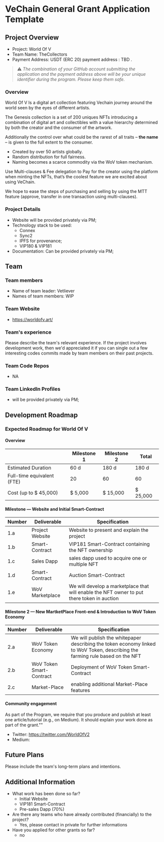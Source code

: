 # VeChain General Grant Application Template

## Project Overview 

- Project: World Of V
- Team Name: TheCollectors
- Payment Address: USDT (ERC 20) payment address : TBD .

> ⚠️ *The combination of your GitHub account submitting the application and the payment address above will be your unique identifier during the program. Please keep them safe.*

### Overview

World Of V Is a digital art collection featuring Vechain journey around the world seen by the eyes of different artists.

The Genesis collection is a set of 200 uniques NFTs introducing a combination of digital art and collectibles with a value hierarchy determined by both the creator and the consumer of the artwork.

Additionally the control over what could be the rarest of all traits – **the name** – is given to the full extent to the consumer.

-  Created by over 50 artists globally.
-  Random distribution for full fairness.
-  Naming becomes a scarce commodity via the WoV token mechanism.

Use Multi-clauses & Fee delegation to Pay for the creator using the platform when minting the NFTs, that’s the coolest feature we are excited about using VeChain.

We hope to ease the steps of purchasing and selling by using the MTT feature (approve, transfer in one transaction using multi-clauses).


### Project Details

- Website will be provided privately via PM;
- Technology stack to be used:
    - Connex
    - Sync2
    - IPFS for provenance;
    - VIP180 & VIP181
- Documentation: Can be provided privately via PM;


## Team 

### Team members

- Name of team leader: Vetliever
- Names of team members: WIP

### Team Website

- https://worldofv.art/

### Team's experience

Please describe the team's relevant experience. If the project involves development work, then we'd appreciated it if you can single out a few interesting codes commits made by team members on their past projects. 

### Team Code Repos

- NA

### Team LinkedIn Profiles

- will be provided privately via PM;

## Development Roadmap 

### Expected  Roadmap for World Of V

#### Overview

|  | Milestone 1 | Milestone 2 | Total |
| - | - |- | - |
| Estimated Duration | 60 d | 180 d | 180 d |
| Full-time equivalent (FTE) | 20 | 60 | 60 |
| Cost (up to $ 45,000) | $ 5,000 | $ 15,000 | $ 25,000|

#### Milestone — Website and Initial Smart-Contract

| Number | Deliverable | Specification |
|-|-|-|
| 1.a | Project Website | Website to present and explain the project |
| 1.b | Smart-Contract | VIP181 Smart-Contract containing the NFT ownership |
| 1.c | Sales Dapp | sales dapp used to acquire one or multiple NFT |
| 1.d | Smart-Contract | Auction Smart-Contract
| 1.e | WoV Marketplace | We will develop a marketplace that will enable the NFT owner to put there token in auction |

#### Milestone 2  —  New MartketPlace Front-end & Introduction to WoV Token Economy

| Number | Deliverable | Specification |
|-|-|-|
| 2.a | WoV Token Economy | We will publish the whitepaper describing the token economy linked to WoV Token, describing the farming rule based on the NFT  |
| 2.b | WoV Token Smart-Contract | Deployment of WoV Token Smart-Contract|
| 2.c | Market-Place | enabling additional Market-Place features

#### Community engagement

As part of the Program, we require that you produce and publish at least one article/tutorial (e.g., on Medium). It should explain your work done as part of the grant.""

- Twitter: https://twitter.com/WorldOfV2
- Medium: 

## Future Plans

Please include the team's long-term plans and intentions.

## Additional Information 

- What work has been done so far?
    - Initial Website
    - VIP181 Smart-Contract
    - Pre-sales Dapp (70%)
- Are there any teams who have already contributed (financially) to the project?
    - Yes, please contact in private for further informations
- Have you applied for other grants so far?
    - no
